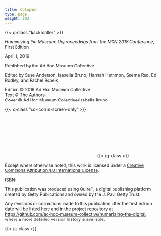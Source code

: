 ```yaml
---
title: Colophon
type: page
weight: 203
---
```


{{< q-class "backmatter" >}}

*Humanizing the Museum: Unproceedings from the MCN 2018 Conference*, 
First Edition

April 1, 2019

Published by the Ad Hoc Museum Collective 

Edited by Suse Anderson, Isabella Bruno, Hannah Hethmon, Seema Rao, Ed Rodley, and Rachel Ropeik

Edition © 2019 Ad Hoc Museum Collective<br />
Text © The Authors<br />
Cover © Ad Hoc Museum Collective/Isabella Bruno<br />

{{< q-class "cc-icon is-screen-only" >}}
<svg class="quire-copyright__icon">
<switch>
  <use xlink:href="#cc"></use>
</switch>
<switch>
  <use xlink:href="#cc-by"></use>
  <foreignObject width="135" height="30">
      <img src="{{ $imgDir | relURL }}/icons/cc-by.png" alt="CC-BY" />
  </foreignObject>
</switch>
</svg>
{{< /q-class >}}

Except where otherwise noted, this work is licensed under a <a rel="license" href="http://creativecommons.org/licenses/by/4.0/">Creative Commons Attribution 4.0 International License</a>.

ISBN: 

This publication was produced using Quire™, a digital publishing platform created by Getty Publications and owned by the J. Paul Getty Trust.

Any revisions or corrections made to this publication after the first edition date will be listed here and in the project repository at https://github.com/ad-hoc-museum-collective/humanizing-the-digital, where a more detailed version history is available. 

{{< /q-class >}}